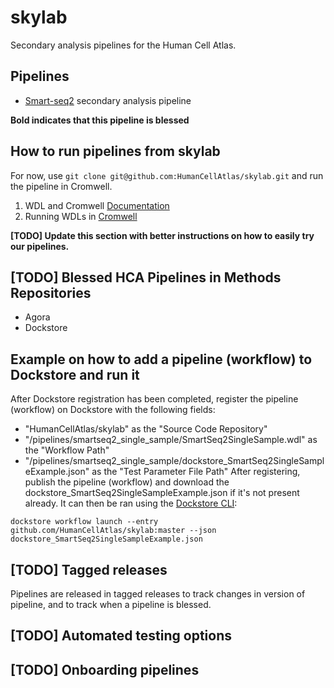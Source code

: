 # skylab
Secondary analysis pipelines for the Human Cell Atlas.

## Pipelines
- [Smart-seq2](https://github.com/HumanCellAtlas/skylab/tree/master/smartseq2_single_sample) secondary analysis pipeline

**Bold indicates that this pipeline is blessed**

## How to run pipelines from skylab
For now, use `git clone git@github.com:HumanCellAtlas/skylab.git` and run the pipeline in Cromwell.

1. WDL and Cromwell [Documentation](https://software.broadinstitute.org/wdl/)
2. Running WDLs in [Cromwell](https://software.broadinstitute.org/wdl/documentation/execution.php)

**[TODO] Update this section with better instructions on how to easily try our pipelines.**

## [TODO] Blessed HCA Pipelines in Methods Repositories
- Agora
- Dockstore

## Example on how to add a pipeline (workflow) to Dockstore and run it
After Dockstore registration has been completed, register the pipeline (workflow) on Dockstore with the following fields:
  - "HumanCellAtlas/skylab" as the "Source Code Repository"
  - "/pipelines/smartseq2_single_sample/SmartSeq2SingleSample.wdl" as the "Workflow Path"
  - "/pipelines/smartseq2_single_sample/dockstore_SmartSeq2SingleSampleExample.json" as the "Test Parameter File Path"
After registering, publish the pipeline (workflow) and download the dockstore_SmartSeq2SingleSampleExample.json if it's not present already. 
It can then be ran using the [Dockstore CLI](https://dockstore.org/quick-start):

`dockstore workflow launch --entry github.com/HumanCellAtlas/skylab:master --json dockstore_SmartSeq2SingleSampleExample.json`

## [TODO] Tagged releases
Pipelines are released in tagged releases to track changes in version of pipeline, and to track when a pipeline is blessed.

## [TODO] Automated testing options
## [TODO] Onboarding pipelines
